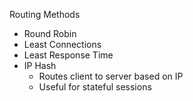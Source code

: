 Routing Methods

- Round Robin
- Least Connections
- Least Response Time
- IP Hash
  - Routes client to server based on IP
  - Useful for stateful sessions